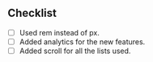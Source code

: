 ## Checklist
- [ ] Used rem instead of px.
- [ ] Added analytics for the new features.
- [ ] Added scroll for all the lists used.
